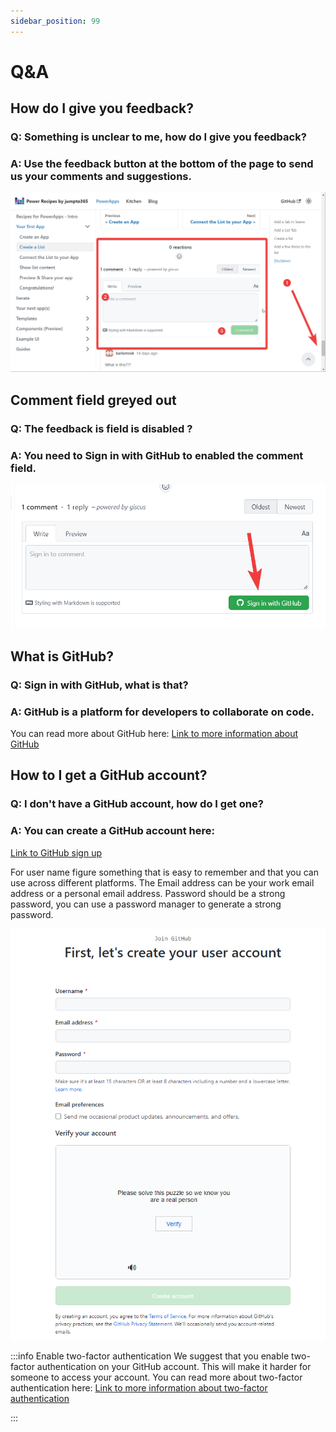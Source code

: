 ```yaml
---
sidebar_position: 99
---
```

# Q&A 

## How do I give you feedback?
### Q: Something is unclear to me, how do I give you feedback?
### A: Use the feedback button at the bottom of the page to send us your comments and suggestions.

![](2022-10-11-08-20-04.png)

## Comment field greyed out
### Q: The feedback is field is disabled ?
### A: You need to Sign in with GitHub to enabled the comment field.

![](2022-10-11-08-23-18.png)

## What is GitHub?
### Q: Sign in with GitHub, what is that?
### A: GitHub is a platform for developers to collaborate on code. 

You can read more about GitHub here: [Link to more information about GitHub](https://www.w3schools.com/whatis/whatis_github.asp) 

## How to I get a GitHub account?
### Q: I don't have a GitHub account, how do I get one?
### A: You can create a GitHub account here: 

[Link to GitHub sign up](https://github.com/join) 

For user name figure something that is easy to remember and that you can use across different platforms. The Email address can be your work email address or a personal email address. Password should be a strong password, you can use a password manager to generate a strong password.

![](2022-10-11-08-33-25.png)

:::info Enable two-factor authentication
We suggest that you enable two-factor authentication on your GitHub account. This will make it harder for someone to access your account. You can read more about two-factor authentication here: [Link to more information about two-factor authentication](https://docs.github.com/en/authentication/securing-your-account-with-two-factor-authentication-2fa/about-two-factor-authentication)

:::